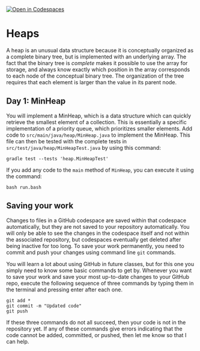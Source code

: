[![Open in Codespaces](https://classroom.github.com/assets/launch-codespace-7f7980b617ed060a017424585567c406b6ee15c891e84e1186181d67ecf80aa0.svg)](https://classroom.github.com/open-in-codespaces?assignment_repo_id=14925457)
# Heaps

A heap is an unusual data structure because it is conceptually organized as a complete binary tree, but is implemented with an underlying array. The fact that the binary tree is *complete* makes it possible to use the array for storage, and always know exactly which position in the array corresponds to each node of the conceptual binary tree. The organization of the tree requires that each element is larger than the value in its parent node.

## Day 1: MinHeap

You will implement a MinHeap, which is a data structure which can quickly retrieve the smallest element of a collection. This is essentially a specific implementation of a priority queue, which prioritizes smaller elements. Add code to `src/main/java/heap/MinHeap.java` to implement the MinHeap. This file can then be tested with the complete tests in `src/test/java/heap/MinHeapTest.java` by using this command:
```
gradle test --tests 'heap.MinHeapTest'
```
If you add any code to the `main` method of `MinHeap`, you can execute it using the command:
```
bash run.bash
```

## Saving your work

Changes to files in a GitHub codespace are saved within that codespace automatically, but they are not saved to your repository automatically. You will only be able to see the changes in the codespace itself and not within the associated repository, but codespaces eventually get deleted after being inactive for too long. To save your work permanently, you need to commit and push your changes using command line `git` commands. 

You will learn a lot about using GitHub in future classes, but for this one you simply need to know some basic commands to get by. Whenever you want to save your work and save your most up-to-date changes to your GitHub repo, execute the following sequence of three commands by typing them in the terminal and pressing enter after each one.

```
git add *
git commit -m "Updated code"
git push
```

If these three commands do not all succeed, then your code is not in the repository yet. If any of these commands give errors indicating that the code cannot be added, committed, or pushed, then let me know so that I can help.
